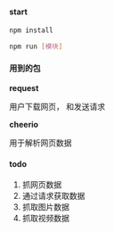#### start

```sh
npm install 

npm run [模块]
```

#### 用到的包

**request**

用户下载网页， 和发送请求

**cheerio**

用于解析网页数据

#### todo

1. 抓网页数据
2. 通过请求获取数据
3. 抓取图片数据
4. 抓取视频数据